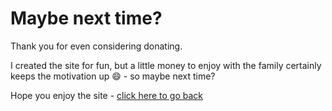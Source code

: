 # Maybe next time?

Thank you for even considering donating.

I created the site for fun, but a little money to enjoy with the family certainly keeps the motivation up :smile: - so maybe next time?

Hope you enjoy the site - [click here to go back](https:\\kolossi.github.io\kings-throne)